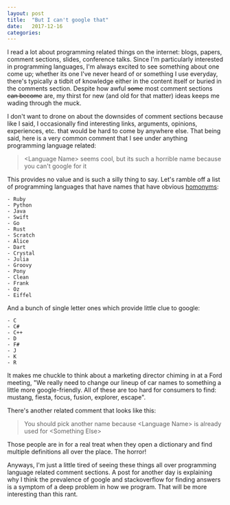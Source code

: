 ```yaml
---
layout: post
title:  "But I can't google that"
date:   2017-12-16
categories:
---
```


I read a lot about programming related things on the internet: blogs, papers, comment sections, slides, conference talks. Since I'm particularly interested in programming languages, I'm always excited to see something about one come up; whether its one I've never heard of or something I use everyday, there's typically a tidbit of knowledge either in the content itself or buried in the comments section. Despite how awful ~~some~~ most comment sections ~~can become~~ are, my thirst for new (and old for that matter) ideas keeps me wading through the muck.

I don't want to drone on about the downsides of comment sections because like I said, I occasionally find interesting links, arguments, opinions, experiences, etc. that would be hard to come by anywhere else. That being said, here is a very common comment that I see under anything programming language related:

> &lt;Language Name&gt; seems cool, but its such a horrible name because you can't google for it

This provides no value and is such a silly thing to say. Let's ramble off a list of programming languages that have names that have obvious [homonyms](https://en.wikipedia.org/wiki/Homonym):

    - Ruby
    - Python
    - Java
    - Swift
    - Go
    - Rust
    - Scratch
    - Alice
    - Dart
    - Crystal
    - Julia
    - Groovy
    - Pony
    - Clean
    - Frank
    - Oz
    - Eiffel

And a bunch of single letter ones which provide little clue to google:

    - C
    - C#
    - C++
    - D
    - F#
    - J
    - K
    - R

It makes me chuckle to think about a marketing director chiming in at a Ford meeting, "We really need to change our lineup of car names to something a little more google-friendly. All of these are too hard for consumers to find: mustang, fiesta, focus, fusion, explorer, escape".

There's another related comment that looks like this:

> You should pick another name because &lt;Language Name&gt; is already used for &lt;Something Else&gt;

Those people are in for a real treat when they open a dictionary and find multiple definitions all over the place. The horror!

Anyways, I'm just a little tired of seeing these things all over programming language related comment sections. A post for another day is explaining why I think the prevalence of google and stackoverflow for finding answers is a symptom of a deep problem in how we program. That will be more interesting than this rant.
